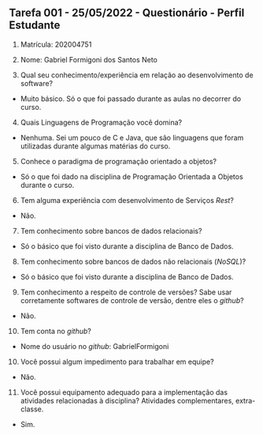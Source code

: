 ## Tarefa 001 - 25/05/2022 - Questionário - Perfil Estudante

1. Matrícula: 202004751
2. Nome: Gabriel Formigoni dos Santos Neto

3. Qual seu conhecimento/experiência em relação ao desenvolvimento de software?

- Muito básico. Só o que foi passado durante as aulas no decorrer do curso.

4. Quais Linguagens de Programação você domina?

- Nenhuma. Sei um pouco de C e Java, que são linguagens que foram utilizadas durante algumas matérias do curso.

5. Conhece o paradigma de programação orientado a objetos?

- Só o que foi dado na disciplina de Programação Orientada a Objetos durante o curso.

6. Tem alguma experiência com desenvolvimento de Serviços _Rest_?

- Não.

7. Tem conhecimento sobre bancos de dados relacionais?

- Só o básico que foi visto durante a disciplina de Banco de Dados.

8. Tem conhecimento sobre bancos de dados não relacionais (_NoSQL_)?

- Só o básico que foi visto durante a disciplina de Banco de Dados.

9. Tem conhecimento a respeito de controle de versões? Sabe usar corretamente softwares de controle de versão, dentre eles o _github_?

- Não.

10. Tem conta no _github_?

- Nome do usuário no _github_: GabrielFormigoni

10. Você possui algum impedimento para trabalhar em equipe?

- Não.

11. Você possui equipamento adequado para a implementação das atividades relacionadas à disciplina? Atividades complementares, extra-classe.

- Sim.

